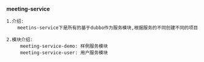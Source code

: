 **meeting-service**


    1.介绍:
        meetins-service下是所有的基于dubbo作为服务模块,根据服务的不同创建不同的项目
        
    2.模块介绍:
         meeting-service-demo: 样例服务模块
         meeting-service-user: 用户服务模块